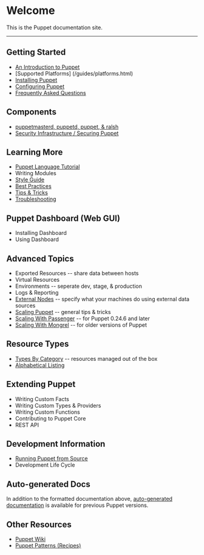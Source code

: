 Welcome
=======

This is the Puppet documentation site. 

* * *


Getting Started
---------------

* [An Introduction to Puppet](/guides/introduction.html)
* [Supported Platforms] (/guides/platforms.html)
* [Installing Puppet](/guides/installation.html)
* [Configuring Puppet](/guides/configuring.html)
* [Frequently Asked Questions](/guides/faq.html)

Components
----------

* [puppetmasterd, puppetd, puppet, & ralsh](/guides/tools.html)
* [Security Infrastructure / Securing Puppet](/guides/security.html)

Learning More
-------------

* [Puppet Language Tutorial](/guides/language_tutorial.html)
* Writing Modules
* [Style Guide](/guides/style.html)
* [Best Practices](/guides/best_practices.html)
* [Tips & Tricks](/guides/techniques.html)
* [Troubleshooting](/guides/troubleshooting.html)

Puppet Dashboard (Web GUI)
--------------------------

* Installing Dashboard
* Using Dashboard

Advanced Topics
---------------

* Exported Resources -- share data between hosts
* Virtual Resources 
* Environments -- seperate dev, stage, & production
* Logs & Reporting
* [External Nodes](/guides/external_nodes.html) -- specify what your machines do using external data sources
* [Scaling Puppet](/guides/scaling.html) -- general tips & tricks
* [Scaling With Passenger](/guides/passenger.html) -- for Puppet 0.24.6 and later
* [Scaling With Mongrel](/guides/mongrel.html) -- for older versions of Puppet

Resource Types
--------------

* [Types By Category](/guides/types/) -- resources managed out of the box
* [Alphabetical Listing](/guides/types/alphabetical_index.html)

Extending Puppet
----------------

* Writing Custom Facts
* Writing Custom Types & Providers
* Writing Custom Functions
* Contributing to Puppet Core
* REST API

Development Information
-----------------------
* [Running Puppet from Source](/guides/from_source.html)
* Development Life Cycle

Auto-generated Docs
-------------------

In addition to the formatted documentation above, [auto-generated documentation](references/) is available for
previous Puppet versions. 

Other Resources
---------------

* [Puppet Wiki](http://reductivelabs.com/trac/puppet/wiki) 
* [Puppet Patterns (Recipes)](http://reductivelabs.com/trac/puppet/wiki/Recipes)
